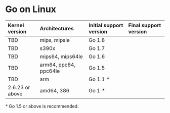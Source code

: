 # Go on Linux

| **Kernel version** | **Architectures**     | **Initial support version** | **Final support version** |
|:-------------------|:----------------------|:----------------------------|:--------------------------|
| TBD                | mips, mipsle          | Go 1.8                      |                           |
| TBD                | s390x                 | Go 1.7                      |                           |
| TBD                | mips64, mips64le      | Go 1.6                      |                           |
| TBD                | arm64, ppc64, ppc64le | Go 1.5                      |                           |
| TBD                | arm                   | Go 1.1 _*_                  |                           |
| 2.6.23 or above    | amd64, 386            | Go 1 _*_                    |                           |

_*_ Go 1.5 or above is recommended.